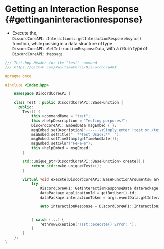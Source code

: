 Getting an Interaction Response {#gettinganinteractionresponse}
============
- Execute the, `DiscordCoreAPI::Interactions::getInteractionResponseAsync()` function, while passing in a data structure of type `DiscordCoreAPI::GetInteractionResponseData`, with a return type of `DiscordCoreAPI::Message`.

```cpp
/// Test.hpp-Header for the "test" command.
/// https://github.com/RealTimeChris/DiscordCoreAPI

#pragma once

#include <Index.hpp>

	namespace DiscordCoreAPI {

	class Test : public DiscordCoreAPI::BaseFunction {
	  public:
		Test() {
			this->commandName = "test";
			this->helpDescription = "Testing purposes!";
			DiscordCoreAPI::EmbedData msgEmbed { };
			msgEmbed.setDescription("------\nSimply enter !test or /test!\n------");
			msgEmbed.setTitle("__**Test Usage:**__");
			msgEmbed.setTimeStamp(getTimeAndDate());
			msgEmbed.setColor("FeFeFe");
			this->helpEmbed = msgEmbed;
		}

		std::unique_ptr<DiscordCoreAPI::BaseFunction> create() {
			return std::make_unique<Test>();
		}

		virtual void execute(DiscordCoreAPI::BaseFunctionArguments& args) {
			try {
				DiscordCoreAPI::GetInteractionResponseData dataPackage;
				dataPackage.applicationId = getBotUser().id;
				dataPackage.interactionToken = args.eventData.getInteractionToken();

				auto interactionResponse = DiscordCoreAPI::Interactions::getInteractionResponseAsync(dataPackage).get();


			} catch (...) {
				rethrowException("Test::execute() Error: ");
			}
		}
	};
}
```
